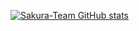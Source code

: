 [![Sakura-Team GitHub stats](https://github-readme-stats.vercel.app/api?username=sakura-teams&show=reviews,discussions_started,discussions_answered,prs_merged,prs_merged_percentage)](https://github.com/Sakura-Teams)
